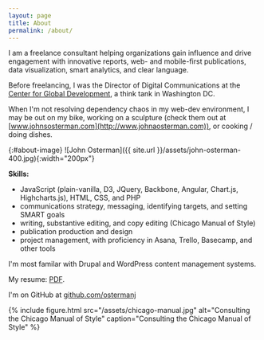 ```yaml
---
layout: page
title: About
permalink: /about/
---
```


I am a freelance consultant helping organizations gain influence and drive engagement with innovative reports, web- and mobile-first publications, data visualization, smart analytics, and clear language.

Before freelancing, I was the Director of Digital Communications at the [Center for Global Development](https://www.cgdev.org), a think tank in Washington DC.

When I'm not resolving dependency chaos in my web-dev environment, I may be out on my bike, working on a sculpture (check them out at [www.johnsosterman.com](http://www.johnaosterman.com)), or cooking / doing dishes. 

{:#about-image}
![John Osterman]({{ site.url }}/assets/john-osterman-400.jpg){:width="200px"}

**Skills:** 

- JavaScript (plain-vanilla, D3, JQuery, Backbone, Angular, Chart.js, Highcharts.js), HTML, CSS, and PHP
- communications strategy, messaging, identifying targets, and setting SMART goals
- writing, substantive editing, and copy editing (Chicago Manual of Style)
- publication production and design 
- project management, with proficiency in Asana, Trello, Basecamp, and other tools

I'm most familar with Drupal and WordPress content management systems.

My resume: [PDF](../assets/osterman-resume-Aug16.pdf).

I'm on GitHub at [github.com/ostermanj](http://github.com/ostermanj)

{% include figure.html src="/assets/chicago-manual.jpg" alt="Consulting the Chicago Manual of Style"  caption="Consulting the Chicago Manual of Style" %}
